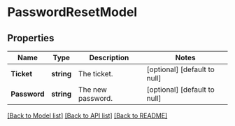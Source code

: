 # PasswordResetModel

## Properties
Name | Type | Description | Notes
------------ | ------------- | ------------- | -------------
**Ticket** | **string** | The ticket. | [optional] [default to null]
**Password** | **string** | The new password. | [optional] [default to null]

[[Back to Model list]](../README.md#documentation-for-models) [[Back to API list]](../README.md#documentation-for-api-endpoints) [[Back to README]](../README.md)


